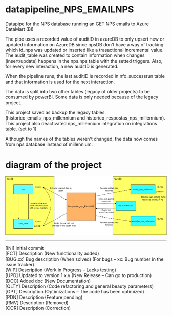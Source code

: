 # datapipeline_NPS_EMAILNPS
 Datapipe for the NPS database running an GET NPS emails to Azure DataMart (BI)

The pipe uses a recorded value of auditID in azureDB to only upsert new or updated information on AzureDB since npsDB don't have a way of tracking which id_nps was updated or inserted like a trasactional incremental value.
The audit_table was created to contain information when changes (insert/update) happens in the nps.nps table with the setted triggers. Also, for every new interaction, a new auditID is generated.

When the pipeline runs, the last auditID is recorded in nfo_successrun table and that information is used for the next interaction.

The data is split into two other tables (legacy of older projects) to be consumed by powerBI. Some data is only needed because of the legacy project.

This project saved as backup the legacy tables (historico_emails_nps_millennium and historico_respostas_nps_millennium). This project also deactivated nps_millennium integration on integrations table. (set to 1)

Although the names of the tables weren't changed, the data now comes from nps database instead of millennium. 

# diagram of the project
 ![diagram](diagram.drawio.png)

------------------------------------------------------------------------------------------

[INI] Initial commit <br />
[FCT] Description (New functionality added) <br />
[BUG.xx] Bug description (When solved) (For bugs – xx: Bug number in the issue tracker). <br />
[WIP] Description (Work in Progress – Lacks testing) <br />
[UPD] Updated to version 1.x.y (New Release – Can go to production) <br />
[DOC] Added doc (New Documentation) <br />
[QLTY] Description (Code refactoring and general beauty parameters) <br />
[OPT] Description (Optimizations – The code has been optimized) <br />
[PDN] Description (Feature pending) <br />
[RMV] Description (Removed) <br />
[COR] Description (Correction) <br />